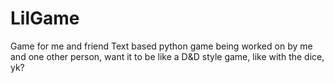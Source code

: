 # LilGame
Game for me and friend
Text based python game being worked on by me and one other person, want it to be like a D&D style game, like with the dice, yk? 
